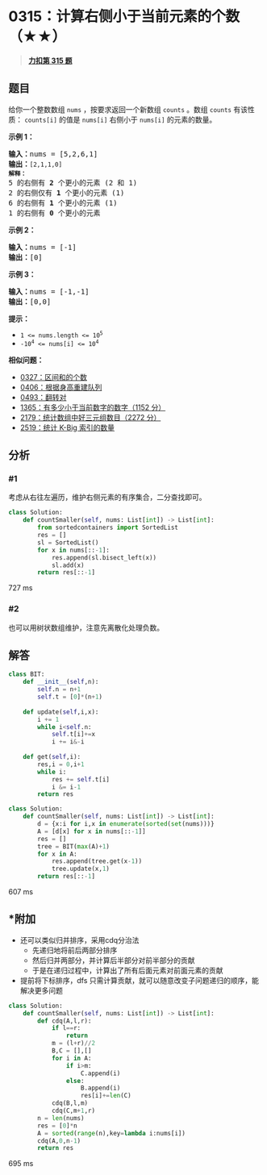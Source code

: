 # 0315：计算右侧小于当前元素的个数（★★）


> <u>**[力扣第 315 题](https://leetcode.cn/problems/count-of-smaller-numbers-after-self/)**</u>

## 题目

<p>给你一个整数数组 <code>nums</code><em> </em>，按要求返回一个新数组 <code>counts</code><em> </em>。数组 <code>counts</code> 有该性质： <code>counts[i]</code> 的值是  <code>nums[i]</code> 右侧小于 <code>nums[i]</code> 的元素的数量。</p>



<p><strong>示例 1：</strong></p>

<pre>
<strong>输入：</strong>nums = [5,2,6,1]
<strong>输出：</strong><code>[2,1,1,0]
<strong>解释：</strong></code>
5 的右侧有 <strong>2 </strong>个更小的元素 (2 和 1)
2 的右侧仅有 <strong>1 </strong>个更小的元素 (1)
6 的右侧有 <strong>1 </strong>个更小的元素 (1)
1 的右侧有 <strong>0 </strong>个更小的元素
</pre>

<p><strong>示例 2：</strong></p>

<pre>
<strong>输入：</strong>nums = [-1]
<strong>输出：</strong>[0]
</pre>

<p><strong>示例 3：</strong></p>

<pre>
<strong>输入：</strong>nums = [-1,-1]
<strong>输出：</strong>[0,0]
</pre>



<p><strong>提示：</strong></p>

<ul>
<li><code>1 &lt;= nums.length &lt;= 10<sup>5</sup></code></li>
<li><code>-10<sup>4</sup> &lt;= nums[i] &lt;= 10<sup>4</sup></code></li>
</ul>


**相似问题：**
- [0327：区间和的个数](/leetcode/0327)
- [0406：根据身高重建队列](/leetcode/0406)
- [0493：翻转对](/leetcode/0493)
- [1365：有多少小于当前数字的数字（1152 分）](/leetcode/1365)
- [2179：统计数组中好三元组数目（2272 分）](/leetcode/2179)
- [2519：统计 K-Big 索引的数量](/leetcode/2519)


## 分析


### #1
考虑从右往左遍历，维护右侧元素的有序集合，二分查找即可。 


```python
class Solution:
    def countSmaller(self, nums: List[int]) -> List[int]:
        from sortedcontainers import SortedList
        res = []
        sl = SortedList()
        for x in nums[::-1]:
            res.append(sl.bisect_left(x))
            sl.add(x)
        return res[::-1]
```
727 ms

### #2

也可以用树状数组维护，注意先离散化处理负数。

## 解答

```python
class BIT:
    def __init__(self,n):
        self.n = n+1
        self.t = [0]*(n+1)
    
    def update(self,i,x):
        i += 1
        while i<self.n:
            self.t[i]+=x
            i += i&-i
    
    def get(self,i):
        res,i = 0,i+1
        while i:
            res += self.t[i]
            i &= i-1
        return res

class Solution:
    def countSmaller(self, nums: List[int]) -> List[int]:
        d = {x:i for i,x in enumerate(sorted(set(nums)))}
        A = [d[x] for x in nums[::-1]]
        res = []
        tree = BIT(max(A)+1)
        for x in A:
            res.append(tree.get(x-1))
            tree.update(x,1)
        return res[::-1]
```
607 ms

## *附加

- 还可以类似归并排序，采用cdq分治法
	- 先递归地将前后两部分排序
	- 然后归并两部分，并计算后半部分对前半部分的贡献
	- 于是在递归过程中，计算出了所有后面元素对前面元素的贡献
- 提前将下标排序，dfs 只需计算贡献，就可以随意改变子问题递归的顺序，能解决更多问题

```python
class Solution:
    def countSmaller(self, nums: List[int]) -> List[int]:
        def cdq(A,l,r):
            if l==r:
                return
            m = (l+r)//2
            B,C = [],[]
            for i in A:
                if i>m:
                    C.append(i)
                else:
                    B.append(i)
                    res[i]+=len(C)
            cdq(B,l,m)
            cdq(C,m+1,r)
        n = len(nums)
        res = [0]*n
        A = sorted(range(n),key=lambda i:nums[i])
        cdq(A,0,n-1)
        return res
```
695 ms

